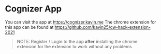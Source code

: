 # Cognizer App
You can visit the app at https://cognizer.kavin.me
The chrome extension for this app can be found at https://github.com/kavin25/cw-hack-extension-2021

> NOTE: Register / Login to the app **after** installing the chrome extension for the extension to work without any problems

